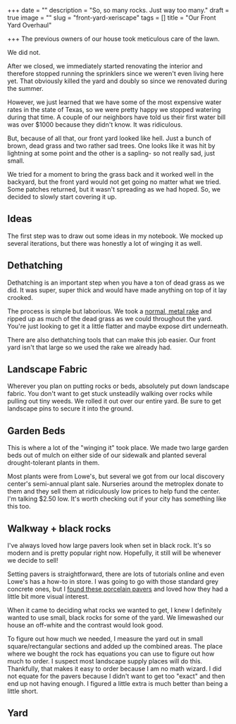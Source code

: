 +++
date = ""
description = "So, so many rocks. Just way too many."
draft = true
image = ""
slug = "front-yard-xeriscape"
tags = []
title = "Our Front Yard Overhaul"

+++
The previous owners of our house took meticulous care of the lawn.

We did not.

After we closed, we immediately started renovating the interior and therefore stopped running the sprinklers since we weren't even living here yet. That obviously killed the yard and doubly so since we renovated during the summer.

However, we just learned that we have some of the most expensive water rates in the state of Texas, so we were pretty happy we stopped watering during that time. A couple of our neighbors have told us their first water bill was over $1000 because they didn't know. It was ridiculous.

But, because of all that, our front yard looked like hell. Just a bunch of brown, dead grass and two rather sad trees. One looks like it was hit by lightning at some point and the other is a sapling- so not really sad, just small.

We tried for a moment to bring the grass back and it worked well in the backyard, but the front yard would not get going no matter what we tried. Some patches returned, but it wasn't spreading as we had hoped. So, we decided to slowly start covering it up.

## Ideas

The first step was to draw out some ideas in my notebook. We mocked up several iterations, but there was honestly a lot of winging it as well.

## Dethatching

Dethatching is an important step when you have a ton of dead grass as we did. It was super, super thick and would have made anything on top of it lay crooked.

The process is simple but laborious. We took a [normal, metal rake](lowes.com/pd/CRAFTSMAN-58-in-L-Wood-Handle-Welded-steel-Garden-Rake/1000604757) and ripped up as much of the dead grass as we could throughout the yard. You're just looking to get it a little flatter and maybe expose dirt underneath.

There are also dethatching tools that can make this job easier. Our front yard isn't that large so we used the rake we already had.

## Landscape Fabric

Wherever you plan on putting rocks or beds, absolutely put down landscape fabric. You don't want to get stuck unsteadily walking over rocks while pulling out tiny weeds. We rolled it out over our entire yard. Be sure to get landscape pins to secure it into the ground. 

## Garden Beds

This is where a lot of the "winging it" took place. We made two large garden beds out of mulch on either side of our sidewalk and planted several drought-tolerant plants in them.

Most plants were from Lowe's, but several we got from our local discovery center's semi-annual plant sale. Nurseries around the metroplex donate to them and they sell them at ridiculously low prices to help fund the center. I'm talking $2.50 low. It's worth checking out if your city has something like this too.

## Walkway + black rocks

I've always loved how large pavers look when set in black rock. It's so modern and is pretty popular right now. Hopefully, it still will be whenever we decide to sell!

Setting pavers is straightforward, there are lots of tutorials online and even Lowe's has a how-to in store. I was going to go with those standard grey concrete ones, but I [found these porcelain pavers](https://www.lowes.com/pd/Satori-24-x-24-in-Sendero-Mica-Porcelain-Paver/5001372691?cm_mmc=shp-_-c-_-prd-_-lwn-_-google-_-lia-_-236-_-patiohardscape-_-5001372691-_-0&placeholder=null&ds_rl=1286981&gclid=Cj0KCQjw5auGBhDEARIsAFyNm9GHdfQXDhL8EeLfdHbb4-KXAkQ-EpfKozDOVx5IzuOPneGjyf56j_4aAigUEALw_wcB&gclsrc=aw.ds) and loved how they had a little bit more visual interest.

When it came to deciding what rocks we wanted to get, I knew I definitely wanted to use small, black rocks for some of the yard. We limewashed our house an off-white and the contrast would look good.

To figure out how much we needed, I measure the yard out in small square/rectangular sections and added up the combined areas. The place where we bought the rock has equations you can use to figure out how much to order. I suspect most landscape supply places will do this. Thankfully, that makes it easy to order because I am no math wizard. I did not equate for the pavers because I didn't want to get too "exact" and then end up not having enough. I figured a little extra is much better than being a little short.

## Yard